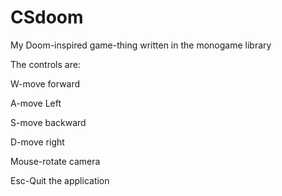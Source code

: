 # CSdoom
My Doom-inspired game-thing written in the monogame library

The controls are:

W-move forward

A-move Left

S-move backward

D-move right

Mouse-rotate camera

Esc-Quit the application

